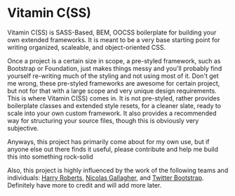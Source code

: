 Vitamin C(SS)
==========

Vitamin C(SS) is SASS-Based, BEM, OOCSS boilerplate for building your own extended frameworks. It is meant to be a very base starting point for writing organized, scaleable, and object-oriented CSS.

Once a project is a certain size in scope, a pre-styled framework, such as Bootstrap or Foundation, just makes things messy and you'll probably find yourself re-writing much of the styling and not using most of it. Don't get me wrong, these pre-styled frameworks are awesome for certain project, but not for that with a large scope and very unique design requirements. This is where Vitamin C(SS) comes in. It is not pre-styled, rather provides boilerplate classes and extended style resets, for a cleaner slate, ready to scale into your own custom framework. It also provides a recommended way for structuring your source files, though this is obviously very subjective.

Anyways, this project has primarily come about for my own use, but if anyone else out there finds it useful, please contribute and help me build this into something rock-solid

Also, this project is highly influenced by the work of the following teams and individuals: <a href="https://github.com/csswizardry">Harry Roberts</a>, <a href="https://github.com/necolas">Nicolas Gallagher</a>, and <a href="https://github.com/twbs">Twitter Bootstrap</a>. Definitely have more to credit and will add more later.

